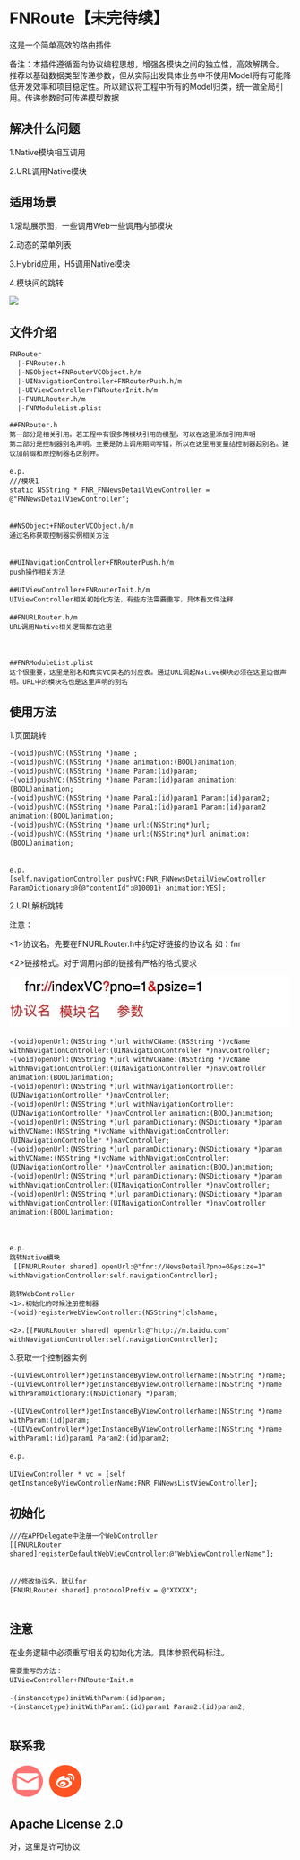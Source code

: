 # FNRoute【未完待续】

这是一个简单高效的路由插件


备注：本插件遵循面向协议编程思想，增强各模块之间的独立性，高效解耦合。
推荐以基础数据类型传递参数，但从实际出发具体业务中不使用Model将有可能降低开发效率和项目稳定性。所以建议将工程中所有的Model归类，统一做全局引用。传递参数时可传递模型数据



## 解决什么问题


1.Native模块相互调用

2.URL调用Native模块


## 适用场景


1.滚动展示图，一些调用Web一些调用内部模块

2.动态的菜单列表

3.Hybrid应用，H5调用Native模块

4.模块间的跳转

![](./img/taobao.png)


## 文件介绍


```
FNRouter
  |-FNRouter.h
  |-NSObject+FNRouterVCObject.h/m
  |-UINavigationController+FNRouterPush.h/m
  |-UIViewController+FNRouterInit.h/m
  |-FNURLRouter.h/m
  |-FNRModuleList.plist

```
```
##FNRouter.h
第一部分是相关引用。若工程中有很多跨模块引用的模型，可以在这里添加引用声明
第二部分是控制器别名声明。主要是防止调用期间写错，所以在这里用变量给控制器起别名。建议加前缀和原控制器名区别开。

e.p.
///模块1
static NSString * FNR_FNNewsDetailViewController = @"FNNewsDetailViewController";


##NSObject+FNRouterVCObject.h/m
通过名称获取控制器实例相关方法


##UINavigationController+FNRouterPush.h/m
push操作相关方法

##UIViewController+FNRouterInit.h/m
UIViewController相关初始化方法，有些方法需要重写，具体看文件注释

##FNURLRouter.h/m
URL调用Native相关逻辑都在这里



##FNRModuleList.plist
这个很重要，这里是别名和真实VC类名的对应表。通过URL调起Native模块必须在这里边做声明。URL中的模块名也是这里声明的别名

```


## 使用方法


1.页面跳转

```
-(void)pushVC:(NSString *)name ;
-(void)pushVC:(NSString *)name animation:(BOOL)animation;
-(void)pushVC:(NSString *)name Param:(id)param;
-(void)pushVC:(NSString *)name Param:(id)param animation:(BOOL)animation;
-(void)pushVC:(NSString *)name Para1:(id)param1 Param:(id)param2;
-(void)pushVC:(NSString *)name Para1:(id)param1 Param:(id)param2 animation:(BOOL)animation;
-(void)pushVC:(NSString *)name url:(NSString*)url;
-(void)pushVC:(NSString *)name url:(NSString*)url animation:(BOOL)animation;


e.p. 
[self.navigationController pushVC:FNR_FNNewsDetailViewController ParamDictionary:@{@"contentId":@10001} animation:YES];

```

2.URL解析跳转

注意：

<1>协议名。先要在FNURLRouter.h中约定好链接的协议名 如：fnr

<2>链接格式。对于调用内部的链接有严格的格式要求 

![](./img/url.jpg)


```
-(void)openUrl:(NSString *)url withVCName:(NSString *)vcName withNavigationController:(UINavigationController *)navController;
-(void)openUrl:(NSString *)url withVCName:(NSString *)vcName withNavigationController:(UINavigationController *)navController animation:(BOOL)animation;
-(void)openUrl:(NSString *)url withNavigationController:(UINavigationController *)navController;
-(void)openUrl:(NSString *)url withNavigationController:(UINavigationController *)navController animation:(BOOL)animation;
-(void)openUrl:(NSString *)url paramDictionary:(NSDictionary *)param withVCName:(NSString *)vcName withNavigationController:(UINavigationController *)navController;
-(void)openUrl:(NSString *)url paramDictionary:(NSDictionary *)param withVCName:(NSString *)vcName withNavigationController:(UINavigationController *)navController animation:(BOOL)animation;
-(void)openUrl:(NSString *)url paramDictionary:(NSDictionary *)param withNavigationController:(UINavigationController *)navController;
-(void)openUrl:(NSString *)url paramDictionary:(NSDictionary *)param withNavigationController:(UINavigationController *)navController animation:(BOOL)animation;



e.p.
跳转Native模块
 [[FNURLRouter shared] openUrl:@"fnr://NewsDetail?pno=0&psize=1" withNavigationController:self.navigationController];
 
跳转WebController
<1>.初始化的时候注册控制器
-(void)registerWebViewController:(NSString*)clsName;
    
<2>.[[FNURLRouter shared] openUrl:@"http://m.baidu.com" withNavigationController:self.navigationController];

```

3.获取一个控制器实例

```
-(UIViewController*)getInstanceByViewControllerName:(NSString *)name;
-(UIViewController*)getInstanceByViewControllerName:(NSString *)name withParamDictionary:(NSDictionary *)param;

-(UIViewController*)getInstanceByViewControllerName:(NSString *)name withParam:(id)param;
-(UIViewController*)getInstanceByViewControllerName:(NSString *)name withParam1:(id)param1 Param2:(id)param2;

e.p.

UIViewController * vc = [self getInstanceByViewControllerName:FNR_FNNewsListViewController];
```

## 初始化

```
///在APPDelegate中注册一个WebController
[[FNURLRouter shared]registerDefaultWebViewController:@"WebViewControllerName"];


///修改协议名，默认fnr
[FNURLRouter shared].protocolPrefix = @"XXXXX";


```

## 注意

在业务逻辑中必须重写相关的初始化方法。具体参照代码标注。

```
需要重写的方法：
UIViewController+FNRouterInit.m

-(instancetype)initWithParam:(id)param;
-(instancetype)initWithParam1:(id)param1 Param2:(id)param2;


```


## 联系我

[![邮件](./img/mail.png)](mailto:zhangxuchuan827@163.com)
[![邮件](./img/weibo.png)](https://weibo.com/zhangxuchuan)

## Apache License 2.0

对，这里是许可协议





